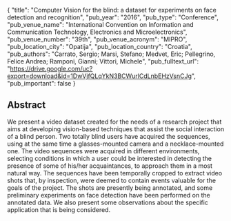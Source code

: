 {
  "title": "Computer Vision for the blind: a dataset for experiments on face detection and recognition",
  "pub_year": "2016",
  "pub_type": "Conference",
  "pub_venue_name": "International Convention on Information and Communication Technology, Electronics and Microelectronics",
  "pub_venue_number": "39th",
  "pub_venue_acronym": "MIPRO",
  "pub_location_city": "Opatija",
  "pub_location_country": "Croatia",
  "pub_authors": "Carrato, Sergio; Marsi, Stefano; Medvet, Eric; Pellegrino, Felice Andrea; Ramponi, Gianni; Vittori, Michele",
  "pub_fulltext_url": "https://drive.google.com/uc?export=download&id=1DwVjfQLqYkN3BCWurlCdLnbEHzVsnCJg",
  "pub_important": false
}

## Abstract
We present a video dataset created for the needs of a research project that aims at developing vision-based techniques that assist the social interaction of a blind person. Two totally blind users have acquired the sequences, using at the same time a glasses-mounted camera and a necklace-mounted one. The video sequences were acquired in different environments, selecting conditions in which a user could be interested in detecting the presence of some of his/her acquaintances, to approach them in a most natural way. The sequences have been temporally cropped to extract video shots that, by inspection, were deemed to contain events valuable for the goals of the project. The shots are presently being annotated, and some preliminary experiments on face detection have been performed on the annotated data. We also present some observations about the specific application that is being considered.
